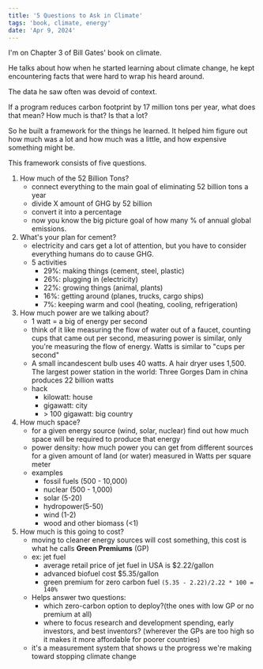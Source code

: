 ```yaml
---
title: '5 Questions to Ask in Climate'
tags: 'book, climate, energy'
date: 'Apr 9, 2024'
---
```


I'm on Chapter 3 of Bill Gates' book on climate.

He talks about how when he started learning about climate change, he kept encountering facts that were hard to wrap his heard around.

The data he saw often was devoid of context.

If a program reduces carbon footprint by 17 million tons per year, what does that mean? How much is that? Is that a lot?

So he built a framework for the things he learned. It helped him figure out how much was a lot and how much was a little, and how expensive something might be.

This framework consists of five questions.

1. How much of the 52 Billion Tons?
   - connect everything to the main goal of eliminating 52 billion tons a year
   - divide X amount of GHG by 52 billion
   - convert it into a percentage
   - now you know the big picture goal of how many % of annual global emissions.
2. What's your plan for cement?
   - electricity and cars get a lot of attention, but you have to consider everything humans do to cause GHG.
   - 5 activities
     - 29%: making things (cement, steel, plastic)
     - 26%: plugging in (electricity)
     - 22%: growing things (animal, plants)
     - 16%: getting around (planes, trucks, cargo ships)
     - 7%: keeping warm and cool (heating, cooling, refrigeration)
3. How much power are we talking about?
   - 1 watt = a big of energy per second
   - think of it like measuring the flow of water out of a faucet, counting cups that came out per second, measuring power is similar, only you're measuring the flow of energy. Watts is similar to "cups per second"
   - A small incandescent bulb uses 40 watts. A hair dryer uses 1,500. The largest power station in the world: Three Gorges Dam in china produces 22 billion watts
   - hack
     - kilowatt: house
     - gigawatt: city
     - \> 100 gigawatt: big country
4. How much space?
   - for a given energy source (wind, solar, nuclear) find out how much space will be required to produce that energy
   - power density: how much power you can get from different sources for a given amount of land (or water) measured in Watts per square meter
   - examples
     - fossil fuels (500 - 10,000)
     - nuclear (500 - 1,000)
     - solar (5-20)
     - hydropower(5-50)
     - wind (1-2)
     - wood and other biomass (<1)
5. How much is this going to cost?
   - moving to cleaner energy sources will cost something, this cost is what he calls **Green Premiums** (GP)
   - ex: jet fuel
     - average retail price of jet fuel in USA is $2.22/gallon
     - advanced biofuel cost $5.35/gallon
     - green premium for zero carbon fuel `(5.35 - 2.22)/2.22 * 100 = 140%`
   - Helps answer two questions:
     - which zero-carbon option to deploy?(the ones with low GP or no premium at all)
     - where to focus research and development spending, early investors, and best inventors? (wherever the GPs are too high so it makes it more affordable for poorer countries)
   - it's a measurement system that shows u the progress we're making toward stopping climate change
